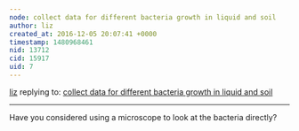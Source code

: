 ```yaml
---
node: collect data for different bacteria growth in liquid and soil
author: liz
created_at: 2016-12-05 20:07:41 +0000
timestamp: 1480968461
nid: 13712
cid: 15917
uid: 7
---
```




[liz](../profile/liz) replying to: [collect data for different bacteria growth in liquid and soil](../notes/khalil/11-19-2016/collect-data-for-different-bacteria-growth-in-liquid-and-soil)

----
Have you considered using a microscope to look at the bacteria directly?